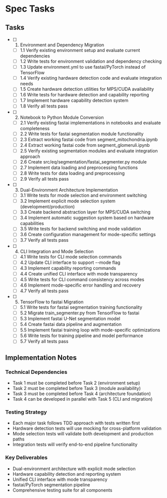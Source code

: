 # Spec Tasks

## Tasks

- [ ] 1. Environment and Dependency Migration
  - [ ] 1.1 Verify existing environment setup and evaluate current dependencies
  - [ ] 1.2 Write tests for environment validation and dependency checking
  - [ ] 1.3 Update environment.yml to use fastai/PyTorch instead of TensorFlow
  - [ ] 1.4 Verify existing hardware detection code and evaluate integration needs
  - [ ] 1.5 Create hardware detection utilities for MPS/CUDA availability
  - [ ] 1.6 Write tests for hardware detection and capability reporting
  - [ ] 1.7 Implement hardware capability detection system
  - [ ] 1.8 Verify all tests pass

- [ ] 2. Notebook to Python Module Conversion
  - [ ] 2.1 Verify existing fastai implementations in notebooks and evaluate completeness
  - [ ] 2.2 Write tests for fastai segmentation module functionality
  - [ ] 2.3 Extract working fastai code from segment_mitochondria.ipynb
  - [ ] 2.4 Extract working fastai code from segment_glomeruli.ipynb
  - [ ] 2.5 Verify existing segmentation modules and evaluate integration approach
  - [ ] 2.6 Create src/eq/segmentation/fastai_segmenter.py module
  - [ ] 2.7 Implement data loading and preprocessing functions
  - [ ] 2.8 Write tests for data loading and preprocessing
  - [ ] 2.9 Verify all tests pass

- [ ] 3. Dual-Environment Architecture Implementation
  - [ ] 3.1 Write tests for mode selection and environment switching
  - [ ] 3.2 Implement explicit mode selection system (development/production)
  - [ ] 3.3 Create backend abstraction layer for MPS/CUDA switching
  - [ ] 3.4 Implement automatic suggestion system based on hardware capabilities
  - [ ] 3.5 Write tests for backend switching and mode validation
  - [ ] 3.6 Create configuration management for mode-specific settings
  - [ ] 3.7 Verify all tests pass

- [ ] 4. CLI Integration and Mode Selection
  - [ ] 4.1 Write tests for CLI mode selection commands
  - [ ] 4.2 Update CLI interface to support --mode flag
  - [ ] 4.3 Implement capability reporting commands
  - [ ] 4.4 Create unified CLI interface with mode transparency
  - [ ] 4.5 Write tests for CLI command consistency across modes
  - [ ] 4.6 Implement mode-specific error handling and recovery
  - [ ] 4.7 Verify all tests pass

- [ ] 5. TensorFlow to fastai Migration
  - [ ] 5.1 Write tests for fastai segmentation training functionality
  - [ ] 5.2 Migrate train_segmenter.py from TensorFlow to fastai
  - [ ] 5.3 Implement fastai U-Net segmentation model
  - [ ] 5.4 Create fastai data pipeline and augmentation
  - [ ] 5.5 Implement fastai training loop with mode-specific optimizations
  - [ ] 5.6 Write tests for training pipeline and model performance
  - [ ] 5.7 Verify all tests pass

## Implementation Notes

### Technical Dependencies
- Task 1 must be completed before Task 2 (environment setup)
- Task 2 must be completed before Task 3 (module availability)
- Task 3 must be completed before Task 4 (architecture foundation)
- Task 4 can be developed in parallel with Task 5 (CLI and migration)

### Testing Strategy
- Each major task follows TDD approach with tests written first
- Hardware detection tests will use mocking for cross-platform validation
- Mode selection tests will validate both development and production paths
- Integration tests will verify end-to-end pipeline functionality

### Key Deliverables
- Dual-environment architecture with explicit mode selection
- Hardware capability detection and reporting system
- Unified CLI interface with mode transparency
- fastai/PyTorch segmentation pipeline
- Comprehensive testing suite for all components
